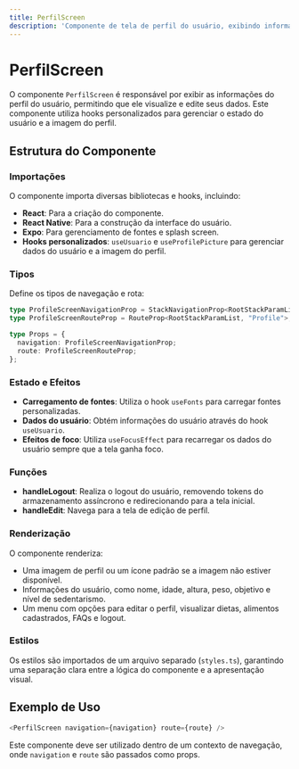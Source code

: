 ```yaml
---
title: PerfilScreen
description: 'Componente de tela de perfil do usuário, exibindo informações e opções de edição.'
---
```


# PerfilScreen

O componente `PerfilScreen` é responsável por exibir as informações do perfil do usuário, permitindo que ele visualize e edite seus dados. Este componente utiliza hooks personalizados para gerenciar o estado do usuário e a imagem do perfil.

## Estrutura do Componente

### Importações

O componente importa diversas bibliotecas e hooks, incluindo:

- **React**: Para a criação do componente.
- **React Native**: Para a construção da interface do usuário.
- **Expo**: Para gerenciamento de fontes e splash screen.
- **Hooks personalizados**: `useUsuario` e `useProfilePicture` para gerenciar dados do usuário e a imagem do perfil.

### Tipos

Define os tipos de navegação e rota:

```typescript
type ProfileScreenNavigationProp = StackNavigationProp<RootStackParamList, "Profile">;
type ProfileScreenRouteProp = RouteProp<RootStackParamList, "Profile">;

type Props = {
  navigation: ProfileScreenNavigationProp;
  route: ProfileScreenRouteProp;
};
```

### Estado e Efeitos

- **Carregamento de fontes**: Utiliza o hook `useFonts` para carregar fontes personalizadas.
- **Dados do usuário**: Obtém informações do usuário através do hook `useUsuario`.
- **Efeitos de foco**: Utiliza `useFocusEffect` para recarregar os dados do usuário sempre que a tela ganha foco.

### Funções

- **handleLogout**: Realiza o logout do usuário, removendo tokens do armazenamento assíncrono e redirecionando para a tela inicial.
- **handleEdit**: Navega para a tela de edição de perfil.

### Renderização

O componente renderiza:

- Uma imagem de perfil ou um ícone padrão se a imagem não estiver disponível.
- Informações do usuário, como nome, idade, altura, peso, objetivo e nível de sedentarismo.
- Um menu com opções para editar o perfil, visualizar dietas, alimentos cadastrados, FAQs e logout.

### Estilos

Os estilos são importados de um arquivo separado (`styles.ts`), garantindo uma separação clara entre a lógica do componente e a apresentação visual.

## Exemplo de Uso

```typescript
<PerfilScreen navigation={navigation} route={route} />
```

Este componente deve ser utilizado dentro de um contexto de navegação, onde `navigation` e `route` são passados como props.
